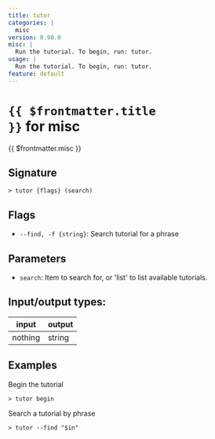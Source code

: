 ```yaml
---
title: tutor
categories: |
  misc
version: 0.90.0
misc: |
  Run the tutorial. To begin, run: tutor.
usage: |
  Run the tutorial. To begin, run: tutor.
feature: default
---
```


<!-- This file is automatically generated. Please edit the command in https://github.com/nushell/nushell instead. -->

# <code>{{ $frontmatter.title }}</code> for misc

<div class='command-title'>{{ $frontmatter.misc }}</div>

## Signature

`> tutor {flags} (search)`

## Flags

- `--find, -f {string}`: Search tutorial for a phrase

## Parameters

- `search`: Item to search for, or 'list' to list available tutorials.

## Input/output types:

| input   | output |
| ------- | ------ |
| nothing | string |

## Examples

Begin the tutorial

```nu
> tutor begin

```

Search a tutorial by phrase

```nu
> tutor --find "$in"

```
